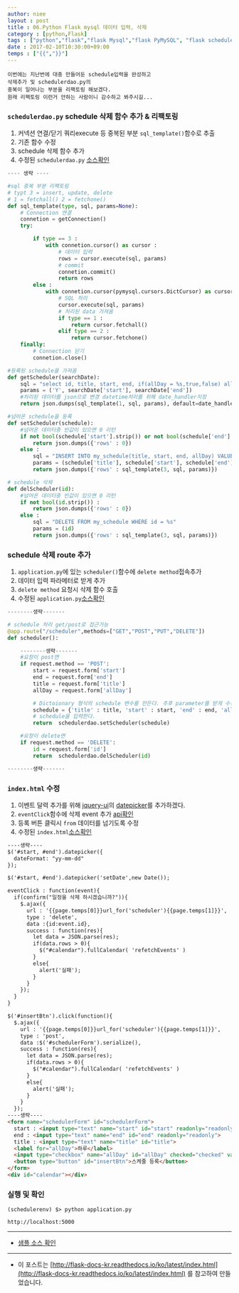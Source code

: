 ```yaml
---
author: niee
layout : post
title : 06.Python Flask mysql 데이터 입력, 삭제
category : [python,Flask]
tags : ["python","flask","flask Mysql","flask PyMySQL", "flask scheduler"]
date : 2017-02-10T10:30:00+09:00
temps : ["{{","}}"]
---
```


```
이번에는 지난번에 대충 만들어둔 schedule입력을 완성하고
삭제추가 및 schedulerdao.py의
중복이 일어나는 부분을 리팩토링 해보겠다.
원래 리팩토링 이런거 안하는 사람이니 감수하고 봐주시길...
```

### ```schedulerdao.py``` schedule 삭제 함수 추가 & 리팩토링
1. 커넥션 연결/닫기 쿼리execute 등 중복된 부분 ```sql_template()```함수로 추출
2. 기존 함수 수정
3. schedule 삭제 함수 추가
4. 수정된 ```schedulerdao.py``` [소스확인](https://github.com/ParkMinKyu/scheduler/blob/master/dao/schedulerdao.py)

```python
---- 생략 ----

#sql 중복 부분 리팩토링
# typt 3 = insert, update, delete
# 1 = fetchall() 2 = fetchone()
def sql_template(type, sql, params=None):
    # Connection 연결
    connetion = getConnection()
    try:

        if type == 3 :
            with connetion.cursor() as cursor :
                # 데이터 입력
                rows = cursor.execute(sql, params)
                # commit
                connetion.commit()
                return rows
        else :
            with connetion.cursor(pymysql.cursors.DictCursor) as cursor :
                # SQL 처리
                cursor.execute(sql, params)
                # 처리된 data 가져옴
                if type == 1 :
                    return cursor.fetchall()
                elif type == 2 :
                    return cursor.fetchone()
    finally:
        # Connection 닫기
        connetion.close()

#등록된 schedule을 가져옴
def getScheduler(searchDate):
    sql = "select id, title, start, end, if(allDay = %s,true,false) allDay from my_schedule where to_days(start) >= to_days(%s) and to_days(end) <= to_days(%s)"
    params = ('Y', searchDate['start'], searchDate['end'])
    #처리된 데이터를 json으로 변경 datetime처리를 위해 date_handler지정
    return json.dumps(sql_template(1, sql, params), default=date_handler);

#넘어온 schedule을 등록
def setScheduler(schedule):
    #넘어온 데이터중 빈값이 있으면 0 리턴
    if not bool(schedule['start'].strip()) or not bool(schedule['end'].strip()) or not bool(schedule['title'].strip()) or not bool(schedule['allDay'].strip()) :
        return json.dumps({'rows' : 0})
    else :
        sql = "INSERT INTO my_schedule(title, start, end, allDay) VALUES (%s, %s, %s, %s)"
        params = (schedule['title'], schedule['start'], schedule['end'], schedule['allDay'])
        return json.dumps({'rows' : sql_template(3, sql, params)})

# schedule 삭제
def delScheduler(id):
    #넘어온 데이터중 빈값이 있으면 0 리턴
    if not bool(id.strip()) :
        return json.dumps({'rows' : 0})
    else :
        sql = "DELETE FROM my_schedule WHERE id = %s"
        params = (id)
        return json.dumps({'rows' : sql_template(3, sql, params)})
```

### schedule 삭제 route 추가
1. ```application.py```에 있는 ```scheduler()```함수에 ```delete method```접속추가
2. 데이터 입력 파라메터로 받게 추가
3. ```delete method``` 요청시 삭제 함수 호출
3. 수정된 ```application.py```[소스확인](https://github.com/ParkMinKyu/scheduler/blob/master/application.py)

```python
--------생략-------

# schedule 처리 get/post로 접근가능
@app.route("/scheduler",methods=["GET","POST","PUT","DELETE"])
def scheduler():

    --------생략-------
    #요청이 post면
    if request.method == 'POST':
        start = request.form['start']
        end = request.form['end']
        title = request.form['title']
        allDay = request.form['allDay']

        # Dictoionary 형식의 schedule 변수를 만든다. 추후 parameter를 받게 수정예정
        schedule = {'title' : title, 'start' : start, 'end' : end, 'allDay' : allDay}
        # schedule을 입력한다.
        return  schedulerdao.setScheduler(schedule)

    #요청이 delete면
    if request.method == 'DELETE':
        id = request.form['id']
        return  schedulerdao.delScheduler(id)

--------생략-------
```

### ```index.html``` 수정
1. 이벤트 달력 추가를 위해 [jquery-ui](https://jqueryui.com/)의 [datepicker](https://jqueryui.com/datepicker/)를 추가하겠다.
2. ```eventClick```함수에 삭제 event 추가 [api확인](https://fullcalendar.io/docs/mouse/eventClick/)
3. 등록 버튼 클릭시 ```from``` 데이터를 넘기도록 수정
4. 수정된 ```index.html```[소스확인](https://github.com/ParkMinKyu/scheduler/blob/master/templates/index.html)

```html
----생략----
$('#start, #end').datepicker({
  dateFormat: "yy-mm-dd"
});

$('#start, #end').datepicker('setDate',new Date());

eventClick : function(event){
  if(confirm("일정을 삭제 하시겠습니까?")){
    $.ajax({
      url : '{{page.temps[0]}}url_for('scheduler'){{page.temps[1]}}',
      type : 'delete',
      data :{id:event.id},
      success : function(res){
        let data = JSON.parse(res);
        if(data.rows > 0){
          $("#calendar").fullCalendar( 'refetchEvents' )
        }
        else{
          alert('실패');
        }
      }
    });
  }
}

$('#insertBtn').click(function(){
  $.ajax({
    url : '{{page.temps[0]}}url_for('scheduler'){{page.temps[1]}}',
    type : 'post',
    data :$('#schedulerForm').serialize(),
    success : function(res){
      let data = JSON.parse(res);
      if(data.rows > 0){
        $("#calendar").fullCalendar( 'refetchEvents' )
      }
      else{
        alert('실패');
      }
    }
  });
----생략----
<form name="schedulerForm" id="schedulerForm">
  start : <input type="text" name="start" id="start" readonly="readonly">
  end : <input type="text" name="end" id="end" readonly="readonly">
  title : <input type="text" name="title" id="title">
  <label for="allDay">하루</label>
  <input type="checkbox" name="allDay" id="allDay" checked="checked" value="Y">
  <button type="button" id="insertBtn">스케줄 등록</button>
</form>
<div id="calendar"></div>
```

### 실행 및 확인

```
(schedulerenv) $> python application.py

http://localhost:5000
```

----------

- [샘플 소스 확인](https://github.com/ParkMinKyu/scheduler)

----------

- 이 포스트는 [http://flask-docs-kr.readthedocs.io/ko/latest/index.html](http://flask-docs-kr.readthedocs.io/ko/latest/index.html) 를 참고하여 만들었습니다.
